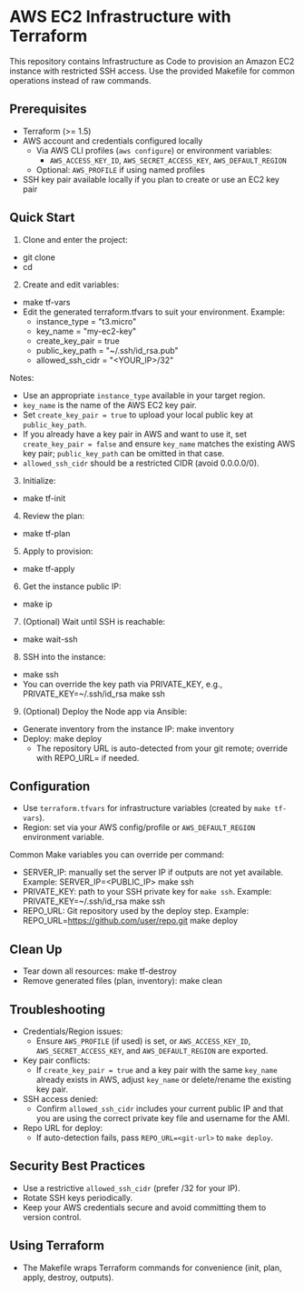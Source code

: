 # AWS EC2 Infrastructure with Terraform

This repository contains Infrastructure as Code to provision an Amazon EC2 instance with restricted SSH access. Use the provided Makefile for common operations instead of raw commands.

## Prerequisites

- Terraform (>= 1.5)
- AWS account and credentials configured locally
  - Via AWS CLI profiles (`aws configure`) or environment variables:
    - `AWS_ACCESS_KEY_ID`, `AWS_SECRET_ACCESS_KEY`, `AWS_DEFAULT_REGION`
  - Optional: `AWS_PROFILE` if using named profiles
- SSH key pair available locally if you plan to create or use an EC2 key pair

## Quick Start

1) Clone and enter the project:
- git clone <your-repo-url>
- cd <your-repo-folder>

2) Create and edit variables:
- make tf-vars
- Edit the generated terraform.tfvars to suit your environment. Example:
  - instance_type     = "t3.micro"
  - key_name          = "my-ec2-key"
  - create_key_pair   = true
  - public_key_path   = "~/.ssh/id_rsa.pub"
  - allowed_ssh_cidr  = "<YOUR_IP>/32"

Notes:
- Use an appropriate `instance_type` available in your target region.
- `key_name` is the name of the AWS EC2 key pair.
- Set `create_key_pair = true` to upload your local public key at `public_key_path`.
- If you already have a key pair in AWS and want to use it, set `create_key_pair = false` and ensure `key_name` matches the existing AWS key pair; `public_key_path` can be omitted in that case.
- `allowed_ssh_cidr` should be a restricted CIDR (avoid 0.0.0.0/0).

3) Initialize:
- make tf-init

4) Review the plan:
- make tf-plan

5) Apply to provision:
- make tf-apply

6) Get the instance public IP:
- make ip

7) (Optional) Wait until SSH is reachable:
- make wait-ssh

8) SSH into the instance:
- make ssh
- You can override the key path via PRIVATE_KEY, e.g., PRIVATE_KEY=~/.ssh/id_rsa make ssh

9) (Optional) Deploy the Node app via Ansible:
- Generate inventory from the instance IP: make inventory
- Deploy: make deploy
  - The repository URL is auto-detected from your git remote; override with REPO_URL=<git-url> if needed.

## Configuration

- Use `terraform.tfvars` for infrastructure variables (created by `make tf-vars`).
- Region: set via your AWS config/profile or `AWS_DEFAULT_REGION` environment variable.

Common Make variables you can override per command:
- SERVER_IP: manually set the server IP if outputs are not yet available. Example: SERVER_IP=<PUBLIC_IP> make ssh
- PRIVATE_KEY: path to your SSH private key for `make ssh`. Example: PRIVATE_KEY=~/.ssh/id_rsa make ssh
- REPO_URL: Git repository used by the deploy step. Example: REPO_URL=https://github.com/user/repo.git make deploy

## Clean Up

- Tear down all resources: make tf-destroy
- Remove generated files (plan, inventory): make clean

## Troubleshooting

- Credentials/Region issues:
  - Ensure `AWS_PROFILE` (if used) is set, or `AWS_ACCESS_KEY_ID`, `AWS_SECRET_ACCESS_KEY`, and `AWS_DEFAULT_REGION` are exported.
- Key pair conflicts:
  - If `create_key_pair = true` and a key pair with the same `key_name` already exists in AWS, adjust `key_name` or delete/rename the existing key pair.
- SSH access denied:
  - Confirm `allowed_ssh_cidr` includes your current public IP and that you are using the correct private key file and username for the AMI.
- Repo URL for deploy:
  - If auto-detection fails, pass `REPO_URL=<git-url>` to `make deploy`.

## Security Best Practices

- Use a restrictive `allowed_ssh_cidr` (prefer /32 for your IP).
- Rotate SSH keys periodically.
- Keep your AWS credentials secure and avoid committing them to version control.

## Using Terraform

- The Makefile wraps Terraform commands for convenience (init, plan, apply, destroy, outputs).
